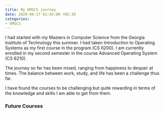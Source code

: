 ```yaml
---
title: My OMSCS journey
date: 2020-09-17 01:43:00 +05:30
categories:
- OMSCS
---
```


I had started with my Masters in Computer Science from the Georgia Institute of Technology this summer. I had taken Introduction to Operating Systems as my first course in the program (CS 6200). I am currently enrolled in my second semester in the course Advanced Operating System (CS 6210). 

The journey so far has been mixed, ranging from happiness to despair at times. The balance between work, study, and life has been a challenge thus far. 

I have found the courses to be challenging but quite rewarding in terms of the knowledge and skills I am able to get from them.

### Future Courses



